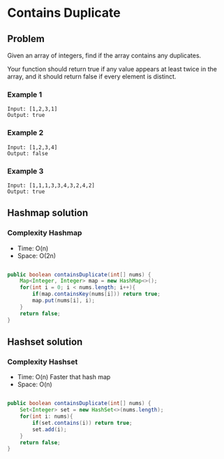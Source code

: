 # Contains Duplicate

## Problem

Given an array of integers, find if the array contains any duplicates.

Your function should return true if any value appears at least twice in the array, and it should return false if every element is distinct.

### Example 1

    Input: [1,2,3,1]
    Output: true

### Example 2

    Input: [1,2,3,4]
    Output: false

### Example 3

    Input: [1,1,1,3,3,4,3,2,4,2]
    Output: true

## Hashmap solution

### Complexity Hashmap

- Time: O(n)
- Space: O(2n)

```java

public boolean containsDuplicate(int[] nums) {
    Map<Integer, Integer> map = new HashMap<>();
    for(int i = 0; i < nums.length; i++){
        if(map.containsKey(nums[i])) return true;
        map.put(nums[i], i);
    }
    return false;
}

```

## Hashset solution

### Complexity Hashset

- Time: O(n) Faster that hash map
- Space: O(n)

```java

public boolean containsDuplicate(int[] nums) {
    Set<Integer> set = new HashSet<>(nums.length);
    for(int i: nums){
        if(set.contains(i)) return true;
        set.add(i);
    }
    return false;
}

```
